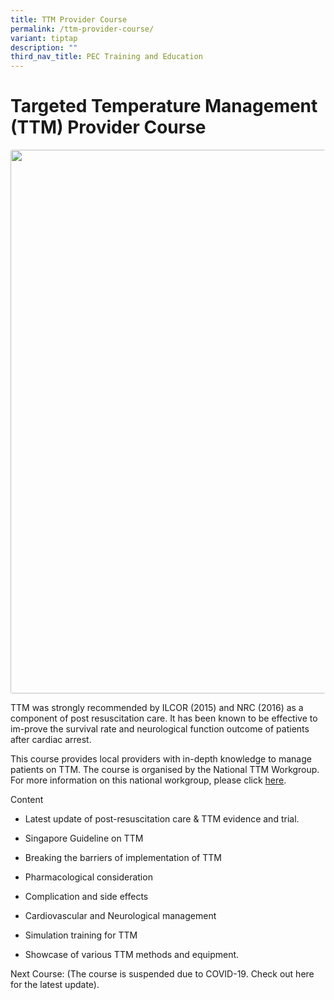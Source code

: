 ```yaml
---
title: TTM Provider Course
permalink: /ttm-provider-course/
variant: tiptap
description: ""
third_nav_title: PEC Training and Education
---
```

<h1><strong>Targeted Temperature Management (TTM) Provider Course</strong></h1>
<div class="isomer-image-wrapper">
<img style="box-sizing: border-box; margin: 0px; padding: 0px; border: none rgb(225, 225, 225); font: inherit; vertical-align: baseline; display: block; max-width: 100%; height: auto; border-radius: 3px; position: relative; transition: all 0.7s ease 0s;" height="444" width="870" title="TTM-provider-course" alt="" src="https://upec.rawmix.xyz/wp-content/uploads/2021/08/TTM-provider-course.jpg">
</div>
<p>TTM was strongly recommended by ILCOR (2015) and NRC (2016) as a component
of post resuscitation care. It has been known to be effective to im-prove
the survival rate and neurological function outcome of patients after cardiac
arrest.</p>
<p>This course provides local providers with in-depth knowledge to manage
patients on TTM. The course is organised by the National TTM Workgroup.
For more information on this national workgroup, please click <a href="http://upec.rawmix.xyz/our-work/medical-operations-and-oversight/" rel="noopener noreferrer nofollow" target="_blank">here</a>.</p>
<p>Content</p>
<ul data-tight="true" class="tight">
<li>
<p>Latest update of post-resuscitation care &amp; TTM evidence and trial.</p>
</li>
<li>
<p>Singapore Guideline on TTM</p>
</li>
<li>
<p>Breaking the barriers of implementation of TTM</p>
</li>
<li>
<p>Pharmacological consideration</p>
</li>
<li>
<p>Complication and side effects</p>
</li>
<li>
<p>Cardiovascular and Neurological management</p>
</li>
<li>
<p>Simulation training for TTM</p>
</li>
<li>
<p>Showcase of various TTM methods and equipment.</p>
</li>
</ul>
<p>Next Course: (The course is suspended due to COVID-19. Check out here
for the latest update).</p>